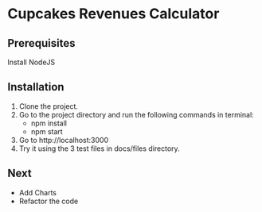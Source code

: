 # Cupcakes Revenues Calculator

## Prerequisites

Install NodeJS

## Installation

1. Clone the project.
2. Go to the project directory and run the following commands in terminal:
    - npm install
    - npm start
3. Go to http://localhost:3000 
4. Try it using the 3 test files in docs/files directory.

## Next

- Add Charts 
- Refactor the code
